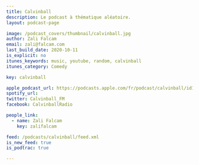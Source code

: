 ```yaml
---
title: Calvinball
description: Le podcast à thématique aléatoire.
layout: podcast-page

image: /podcast_covers/thumbnail/calvinball.jpg
author: Zali Falcam
email: zali@falcam.com
last_build_date: 2020-10-11
is_explicit: no
itunes_keywords: music, youtube, random, calvinball
itunes_category: Comedy

key: calvinball

apple_podcast_url: https://podcasts.apple.com/fr/podcast/calvinball/id1284304233
spotify_url: 
twitter: Calvinball_FM
facebook: CalvinballRadio

people_link: 
  - name: Zali Falcam
    key: zalifalcam

feed: /podcasts/calvinball/feed.xml
is_new_feed: true
is_podtrac: true

---
```


<Podcast/>

<!-- #### [Retrouvez tous les épisodes de Calvinball sur le blog Wordpress](https://calvinballradio.wordpress.com/) -->
